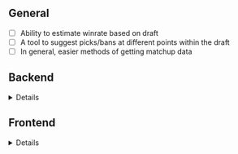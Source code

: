 ## General
- [ ] Ability to estimate winrate based on draft
- [ ] A tool to suggest picks/bans at different points within the draft
- [ ] In general, easier methods of getting matchup data

## Backend
<details>
- [x] Setup Hero table(s)
    - [x] Include base hero winrate, and relationship table between heroes 
    - [x] Include winrates with/against all other heroes
- [ ] Restructure hero tables
    - [x] Some data from Stratz is incorrect - need to calculate percentages manually
    - [x] Store synergy/counter in the db
    - [ ] Automate polling Stratz once a week and add it to pre-existing data <!-- Should prioritize this once db is restructured—the matchups are currently somewhat unreliable due to small sample sizes -->
</details>

## Frontend
<details>
- [ ] Completely restructure store and calculations <!-- Move calculations and data restructure files; potentially switch state management to Zustand (or upgrade to RTK) -->
- [x] Searchbar to more easily find heroes (should upgrade later)
- [ ] Further webpack setup
    - [ ] Update paths with 'path' module
    - [x] Compile CSS with all necessary loaders
    - [ ] Switch to html template (html-webpack-plugin)
    - [ ] Use 'asset/module' to build images
- [x] Display all heroes
- [x] Ability to ban heroes (and remove from suggestions)
- [ ] Add "expand matchups" button to show detailed counters/synergies per suggestion <!-- Frontend Priority -->
- [ ] Display empty draft grid (with order)
</details>
